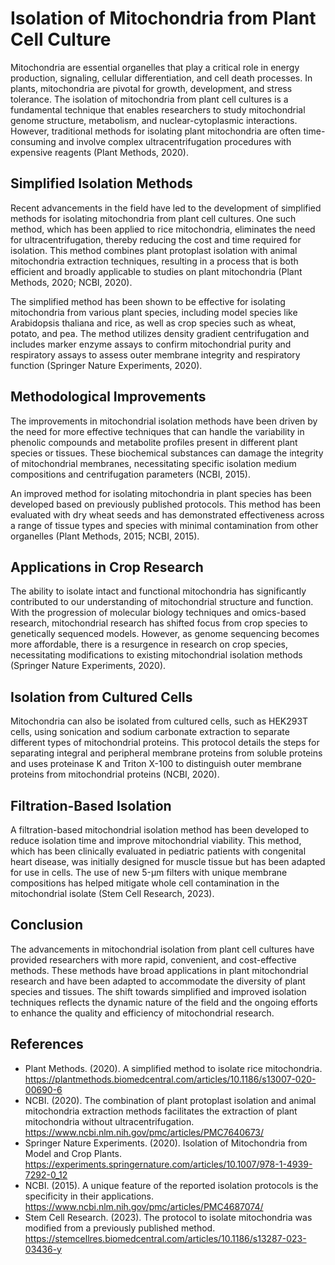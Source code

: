 # Isolation of Mitochondria from Plant Cell Culture

Mitochondria are essential organelles that play a critical role in energy production, signaling, cellular differentiation, and cell death processes. In plants, mitochondria are pivotal for growth, development, and stress tolerance. The isolation of mitochondria from plant cell cultures is a fundamental technique that enables researchers to study mitochondrial genome structure, metabolism, and nuclear-cytoplasmic interactions. However, traditional methods for isolating plant mitochondria are often time-consuming and involve complex ultracentrifugation procedures with expensive reagents (Plant Methods, 2020).

## Simplified Isolation Methods

Recent advancements in the field have led to the development of simplified methods for isolating mitochondria from plant cell cultures. One such method, which has been applied to rice mitochondria, eliminates the need for ultracentrifugation, thereby reducing the cost and time required for isolation. This method combines plant protoplast isolation with animal mitochondria extraction techniques, resulting in a process that is both efficient and broadly applicable to studies on plant mitochondria (Plant Methods, 2020; NCBI, 2020).

The simplified method has been shown to be effective for isolating mitochondria from various plant species, including model species like Arabidopsis thaliana and rice, as well as crop species such as wheat, potato, and pea. The method utilizes density gradient centrifugation and includes marker enzyme assays to confirm mitochondrial purity and respiratory assays to assess outer membrane integrity and respiratory function (Springer Nature Experiments, 2020).

## Methodological Improvements

The improvements in mitochondrial isolation methods have been driven by the need for more effective techniques that can handle the variability in phenolic compounds and metabolite profiles present in different plant species or tissues. These biochemical substances can damage the integrity of mitochondrial membranes, necessitating specific isolation medium compositions and centrifugation parameters (NCBI, 2015).

An improved method for isolating mitochondria in plant species has been developed based on previously published protocols. This method has been evaluated with dry wheat seeds and has demonstrated effectiveness across a range of tissue types and species with minimal contamination from other organelles (Plant Methods, 2015; NCBI, 2015).

## Applications in Crop Research

The ability to isolate intact and functional mitochondria has significantly contributed to our understanding of mitochondrial structure and function. With the progression of molecular biology techniques and omics-based research, mitochondrial research has shifted focus from crop species to genetically sequenced models. However, as genome sequencing becomes more affordable, there is a resurgence in research on crop species, necessitating modifications to existing mitochondrial isolation methods (Springer Nature Experiments, 2020).

## Isolation from Cultured Cells

Mitochondria can also be isolated from cultured cells, such as HEK293T cells, using sonication and sodium carbonate extraction to separate different types of mitochondrial proteins. This protocol details the steps for separating integral and peripheral membrane proteins from soluble proteins and uses proteinase K and Triton X-100 to distinguish outer membrane proteins from mitochondrial proteins (NCBI, 2020).

## Filtration-Based Isolation

A filtration-based mitochondrial isolation method has been developed to reduce isolation time and improve mitochondrial viability. This method, which has been clinically evaluated in pediatric patients with congenital heart disease, was initially designed for muscle tissue but has been adapted for use in cells. The use of new 5-μm filters with unique membrane compositions has helped mitigate whole cell contamination in the mitochondrial isolate (Stem Cell Research, 2023).

## Conclusion

The advancements in mitochondrial isolation from plant cell cultures have provided researchers with more rapid, convenient, and cost-effective methods. These methods have broad applications in plant mitochondrial research and have been adapted to accommodate the diversity of plant species and tissues. The shift towards simplified and improved isolation techniques reflects the dynamic nature of the field and the ongoing efforts to enhance the quality and efficiency of mitochondrial research.

## References

- Plant Methods. (2020). A simplified method to isolate rice mitochondria. https://plantmethods.biomedcentral.com/articles/10.1186/s13007-020-00690-6
- NCBI. (2020). The combination of plant protoplast isolation and animal mitochondria extraction methods facilitates the extraction of plant mitochondria without ultracentrifugation. https://www.ncbi.nlm.nih.gov/pmc/articles/PMC7640673/
- Springer Nature Experiments. (2020). Isolation of Mitochondria from Model and Crop Plants. https://experiments.springernature.com/articles/10.1007/978-1-4939-7292-0_12
- NCBI. (2015). A unique feature of the reported isolation protocols is the specificity in their applications. https://www.ncbi.nlm.nih.gov/pmc/articles/PMC4687074/
- Stem Cell Research. (2023). The protocol to isolate mitochondria was modified from a previously published method. https://stemcellres.biomedcentral.com/articles/10.1186/s13287-023-03436-y